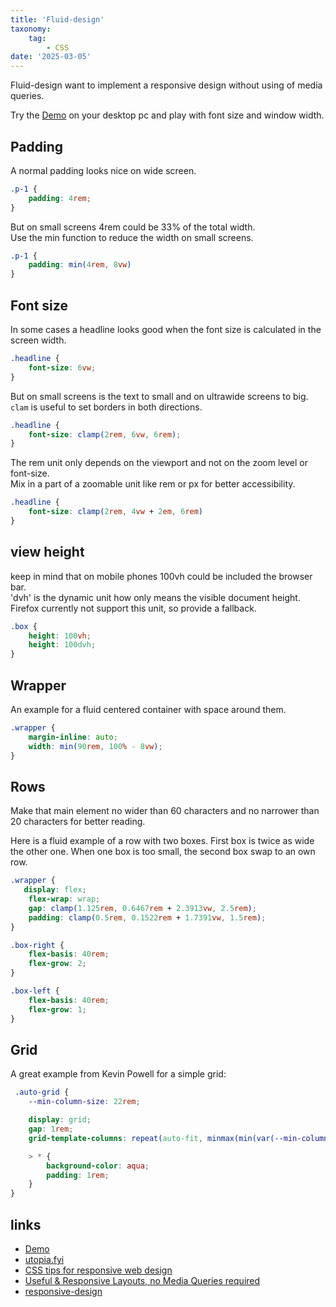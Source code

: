 ```yaml
---
title: 'Fluid-design'
taxonomy:
    tag:
        - CSS
date: '2025-03-05'
---
```


Fluid-design want to implement a responsive design without using of media queries.

Try the [Demo](./demo.html) on your desktop pc and play with font size and window width.

## Padding

A normal padding looks nice on wide screen.

```css
.p-1 {
    padding: 4rem;
}
```

But on small screens 4rem could be 33% of the total width.    
Use the min function to reduce the width on small screens. 

```css
.p-1 {
    padding: min(4rem, 8vw)
}
```

## Font size

In some cases a headline looks good when the font size is calculated in the screen width. 

```css
.headline {
    font-size: 6vw;
}
```

But on small screens is the text to small and on ultrawide screens to big.     
```clam``` is useful to set borders in both directions.

```css
.headline {
    font-size: clamp(2rem, 6vw, 6rem);
}
```

The rem unit only depends on the viewport and not on the zoom level or font-size.    
Mix in a part of a zoomable unit like rem or px for better accessibility.

```css
.headline {
    font-size: clamp(2rem, 4vw + 2em, 6rem)
}
```

## view height

keep in mind that on mobile phones 100vh could be included the browser bar.    
'dvh' is the dynamic unit how only means the visible document height.    
Firefox currently not support this unit, so provide a fallback.    

```css
.box {
    height: 100vh;
    height: 100dvh;
}
```

## Wrapper

An example for a fluid centered container with space around them.

```css
.wrapper {
    margin-inline: auto;
    width: min(90rem, 100% - 8vw);
}
```

## Rows 

Make that main element no wider than 60 characters and no narrower than 20 characters for better reading.

Here is a fluid example of a row with two boxes. First box is twice as wide the other one.
When one box is too small, the second box swap to an own row.

```css
.wrapper {
   display: flex; 
    flex-wrap: wrap;
    gap: clamp(1.125rem, 0.6467rem + 2.3913vw, 2.5rem);
    padding: clamp(0.5rem, 0.1522rem + 1.7391vw, 1.5rem);
}

.box-right {
    flex-basis: 40rem; 
    flex-grow: 2;
}

.box-left {
    flex-basis: 40rem; 
    flex-grow: 1;
}
```

## Grid

A great example from Kevin Powell for a simple grid:

```css
 .auto-grid {
    --min-column-size: 22rem;

    display: grid;
    gap: 1rem;
    grid-template-columns: repeat(auto-fit, minmax(min(var(--min-column-size), 100%), 1fr));

    > * {
        background-color: aqua;
        padding: 1rem;
    }
}
```

## links

- [Demo](./demo.html)
- [utopia.fyi](https://utopia.fyi/)
- [CSS tips for responsive web design](https://www.youtube.com/watch?v=2IV08sP9m3U)
- [Useful & Responsive Layouts, no Media Queries required](https://www.youtube.com/watch?v=p3_xN2Zp1TY)
- [responsive-design](https://ishadeed.com/article/responsive-design/#fluid-sizing)
